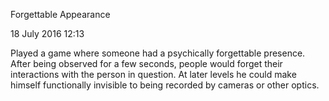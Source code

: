 Forgettable Appearance 

18 July 2016
12:13

Played a game where someone had a psychically forgettable presence. After being observed for a few seconds, people would forget their interactions with the person in question. At later levels he could make himself functionally invisible to being recorded by cameras or other optics.